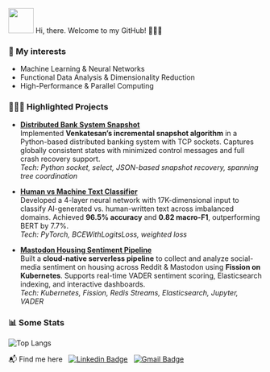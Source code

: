 <img src="https://media.giphy.com/media/VgCDAzcKvsR6OM0uWg/giphy.gif" width="50">  Hi, there. Welcome to my GitHub! 🙋🏻‍♀️

### 🌱 My interests
- Machine Learning & Neural Networks
- Functional Data Analysis & Dimensionality Reduction
- High-Performance & Parallel Computing

### 👩🏻‍💻 Highlighted Projects
- [**Distributed Bank System Snapshot**](https://github.com/verazi/venkatesans-incremental-snapshot-bank-system) <br >
Implemented **Venkatesan’s incremental snapshot algorithm** in a Python-based distributed banking system with TCP sockets. Captures globally consistent states with minimized control messages and full crash recovery support. <br >
*Tech: Python socket, select, JSON-based snapshot recovery, spanning tree coordination*

- [**Human vs Machine Text Classifier**](https://github.com/jqama/COMP90051-StatML-Group23) <br >
Developed a 4-layer neural network with 17K-dimensional input to classify AI-generated vs. human-written text across imbalanced domains. Achieved **96.5% accuracy** and **0.82 macro-F1**, outperforming BERT by 7.7%. <br >
*Tech: PyTorch, BCEWithLogitsLoss, weighted loss*

- [**Mastodon Housing Sentiment Pipeline**](https://github.com/verazi/Mastodon-Data-Analytics) <br >
Built a **cloud-native serverless pipeline** to collect and analyze social-media sentiment on housing across Reddit & Mastodon using **Fission on Kubernetes**. Supports real-time VADER sentiment scoring, Elasticsearch indexing, and interactive dashboards.  
*Tech: Kubernetes, Fission, Redis Streams, Elasticsearch, Jupyter, VADER*

### 📊 Some Stats

![Top Langs](https://github-readme-stats.vercel.app/api/top-langs/?username=verazi&size_weight=0.5&count_weight=0.5&theme=radical)

📬 Find me here &nbsp; [![Linkedin Badge](https://img.shields.io/badge/-LinkedIn-blue?style=flat-square&logo=Linkedin&logoColor=white&link=https://www.linkedin.com/in/ziyu-vera-wang/)](https://www.linkedin.com/in/ziyu-vera-wang/) &nbsp; [![Gmail Badge](https://img.shields.io/badge/Gmail-d14836?style=flat-square&logo=Gmail&logoColor=white&link=mailto:vera.ziyu.wang@gmail.com)](mailto:vera.ziyu.wang@gmail.com)

<!---
verazi/verazi is a ✨ special ✨ repository because its `README.md` (this file) appears on your GitHub profile.
You can click the Preview link to take a look at your changes.
--->
